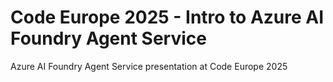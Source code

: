 # Code Europe 2025 - Intro to Azure AI Foundry Agent Service
Azure AI Foundry Agent Service presentation at Code Europe 2025

